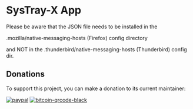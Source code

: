 # SysTray-X App

Please be aware that the JSON file needs to be installed in the  

.mozilla/native-messaging-hosts (Firefox) config directory  

and NOT in the .thunderbird/native-messaging-hosts (Thunderbird) config dir.  




## Donations
To support this project, you can make a donation to its current maintainer:  

[![paypal](https://github.com/Ximi1970/Donate/blob/master/paypal_btn_donateCC_LG_2.gif)](https://paypal.me/Ximi1970)
[![bitcoin-qrcode-black](https://github.com/Ximi1970/Donate/blob/master/bitcoin-donate-qrcode-black.png)](https://raw.githubusercontent.com/Ximi1970/Donate/master/bitcoin-address.txt)
 
